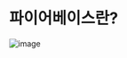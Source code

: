 # 파이어베이스란?
![image](https://github.com/HunMyeong/FirebaseTutorial/assets/102712296/8539a0df-21f9-45d1-b710-c1691576da8c)
